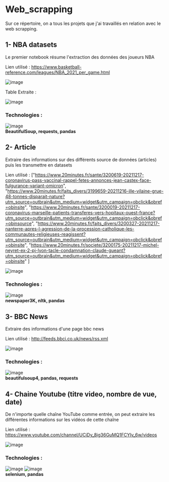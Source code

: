 # Web_scrapping


Sur ce répertoire, on a tous les projets que j'ai travaillés en relation avec le web scrapping.


## 1-  NBA datasets

Le premier notebook résume l'extraction des données des joueurs NBA 


Lien utilisé  : https://www.basketball-reference.com/leagues/NBA_2021_per_game.html

![image](https://user-images.githubusercontent.com/74151613/151842218-28207384-3931-4a36-8e1f-f9eade57124c.png)

Table Extraite : 

![image](https://user-images.githubusercontent.com/74151613/151842340-7e2ee0f8-2ec6-4e55-993f-90812434c106.png)

### Technologies : 
![image](https://user-images.githubusercontent.com/74151613/151844393-0a0778c6-6f70-4237-a8e4-107fff5281e2.png)
<br/>
<strong>BeautifulSoup, requests, pandas</strong>


## 2-  Article 

Extraire des informations sur des différents source de données (articles) puis les transmettre en datasets 

Lien utilisé  : ["https://www.20minutes.fr/sante/3200619-20211217-coronavirus-pass-vaccinal-rappel-fetes-annonces-jean-castex-face-fulgurance-variant-omicron",
        "https://www.20minutes.fr/faits_divers/3199659-20211216-ille-vilaine-grue-48-tonnes-disparait-nature?utm_source=outbrain&utm_medium=widget&utm_campaign=obclick&obref=obinsite",
        "https://www.20minutes.fr/sante/3200019-20211217-coronavirus-marseille-patients-transferes-vers-hopitaux-ouest-france?utm_source=outbrain&utm_medium=widget&utm_campaign=obclick&obref=obinsource",
        "https://www.20minutes.fr/faits_divers/3200327-20211217-nanterre-apres-l-agression-de-la-procession-catholique-les-communautes-religieuses-reagissent?utm_source=outbrain&utm_medium=widget&utm_campaign=obclick&obref=obinsite",
        "https://www.20minutes.fr/societe/3200175-20211217-michel-neyret-ex-2-pj-lyon-tacle-condamnation-claude-gueant?utm_source=outbrain&utm_medium=widget&utm_campaign=obclick&obref=obinsite"
        ]
        
 ![image](https://user-images.githubusercontent.com/74151613/151843249-f59e685b-265c-44ff-9980-2165fcdad07d.png)


### Technologies : 
![image](https://user-images.githubusercontent.com/74151613/151844393-0a0778c6-6f70-4237-a8e4-107fff5281e2.png)
<br/>
<strong>newspaper3K, nltk, pandas</strong>

## 3-  BBC News 

Extraire des informations d'une page bbc news 

Lien utilisé  : http://feeds.bbci.co.uk/news/rss.xml

![image](https://user-images.githubusercontent.com/74151613/151844839-05c85bd9-099e-47e1-830d-59d7000263d3.png)

### Technologies : 
![image](https://user-images.githubusercontent.com/74151613/151844393-0a0778c6-6f70-4237-a8e4-107fff5281e2.png)
<br/>
<strong>beautifulsoup4, pandas, requests</strong>

## 4-  Chaine Youtube (titre video, nombre de vue, date)

De n'importe quelle chaîne YouTube comme entrée, on peut extraire les différentes informations sur les vidéos de cette chaîne 

Lien utilisé  : https://www.youtube.com/channel/UCiDy_8ig36GuMQ1FCYIv_6w/videos

![image](https://user-images.githubusercontent.com/74151613/151845598-55375de4-9559-49ca-9a84-6dc92e3b1ce4.png)

### Technologies : 
![image](https://user-images.githubusercontent.com/74151613/151844393-0a0778c6-6f70-4237-a8e4-107fff5281e2.png)
![image](https://user-images.githubusercontent.com/74151613/151846021-878c9c84-bf39-4bd4-aa18-f7d739e47558.png)
<br/>
<strong>selenium, pandas</strong>
 

